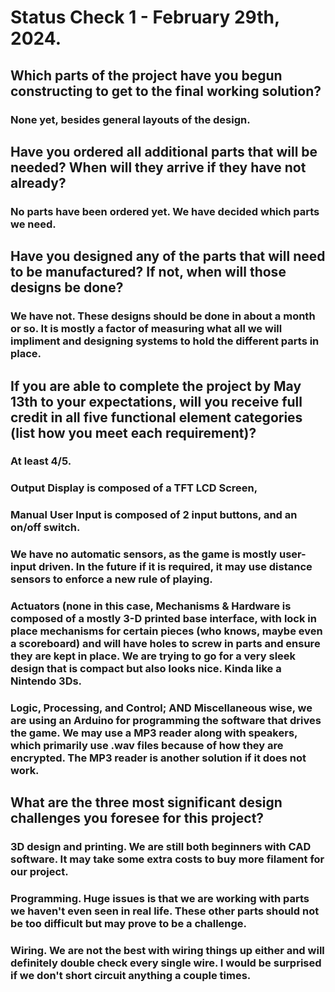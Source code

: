 # Status Check 1 - February 29th, 2024.

## Which parts of the project have you begun constructing to get to the final working solution?

### None yet, besides general layouts of the design.

## Have you ordered all additional parts that will be needed?  When will they arrive if they have not already?

### No parts have been ordered yet. We have decided which parts we need.

## Have you designed any of the parts that will need to be manufactured?  If not, when will those designs be done?

### We have not. These designs should be done in about a month or so. It is mostly a factor of measuring what all we will impliment and designing systems to hold the different parts in place.

## If you are able to complete the project by May 13th to your expectations, will you receive full credit in all five functional element categories (list how you meet each requirement)?

### At least 4/5. 
### Output Display is composed of a TFT LCD Screen,
### Manual User Input is composed of 2 input buttons, and an on/off switch.
### We have no automatic sensors, as the game is mostly user-input driven. In the future if it is required, it may use distance sensors to enforce a new rule of playing.
### Actuators (none in this case, Mechanisms & Hardware is composed of a mostly 3-D printed base interface, with lock in place mechanisms for certain pieces (who knows, maybe even a scoreboard) and will have holes to screw in parts and ensure they are kept in place. We are trying to go for a very sleek design that is compact but also looks nice. Kinda like  a Nintendo 3Ds.
### Logic, Processing, and Control; AND Miscellaneous wise, we are using an Arduino for programming the software that drives the game. We may use a MP3 reader along with speakers, which primarily use .wav files because of how they are encrypted. The MP3 reader is another solution if it does not work. 

## What are the three most significant design challenges you foresee for this project?

### 3D design and printing. We are still both beginners with CAD software. It may take some extra costs to buy more filament for our project. 
### Programming. Huge issues is that we are working with parts we haven't even seen in real life. These other parts should not be too difficult but may prove to be a challenge.
### Wiring. We are not the best with wiring things up either and will definitely double check every single wire. I would be surprised if we don't short circuit anything a couple times.
